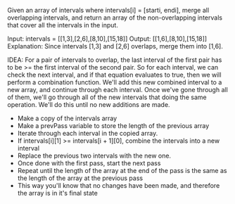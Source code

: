Given an array of intervals where intervals[i] = [starti, endi], merge all overlapping intervals, and return an array of the non-overlapping intervals that cover all the intervals in the input.

Input: intervals = [[1,3],[2,6],[8,10],[15,18]]
Output: [[1,6],[8,10],[15,18]]
Explanation: Since intervals [1,3] and [2,6] overlaps, merge them into [1,6].

IDEA: For a pair of intervals to overlap, the last interval of the first pair has to be >= the first
interval of the second pair. So for each interval, we can check the next interval, and if that equation evaluates to
true, then we will perform a combination function. We'll add this new combined interval to a new array, and continue through each interval. Once we've gone through all of them, we'll go through all of the new intervals that
doing the same operation. We'll do this until no new additions are made.

- Make a copy of the intervals array
- Make a prevPass variable to store the length of the previous array
- Iterate through each interval in the copied array.
- If intervals[i][1] >= intervals[i + 1][0], combine the intervals into a new interval
- Replace the previous two intervals with the new one.
- Once done with the first pass, start the next pass
- Repeat until the length of the array at the end of the pass is the same as the length of the array at the previous pass
- This way you'll know that no changes have been made, and therefore the array is in it's final state

<script>
    function mergeIntervals (intervals){
        copy = intervals array
        previous pass
        while(current pass < previous pass or the array only contains 1 element){
            previous pass = copy.length()
            for (each interval){
                if(copy[i][1] >= copy[i + 1][0]){
                    merge intervals
                    copy.splice(index of current interval, 2 elements, merged interval)
                }
            }
        }
        return copy
    }
</script>
